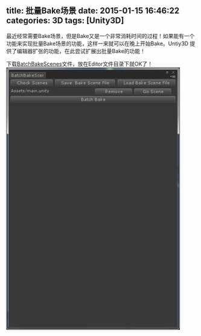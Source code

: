 title: 批量Bake场景
date: 2015-01-15 16:46:22
categories: 3D 
tags: [Unity3D] 
---

最近经常需要Bake场景，但是Bake又是一个非常消耗时间的过程！如果能有一个功能来实现批量Bake场景的功能，这样一来就可以在晚上开始Bake。Untiy3D 提供了编辑器扩张的功能，在此尝试扩展出批量Bake的功能！
 <!-- more -->
下载[BatchBakeScenes](https://gist.github.com/John-pc/38208f78d7f72b1a4c01)文件，放在Editor文件目录下就OK了！
![界面如下](/img/2015/BatchBakeScenes.png)

